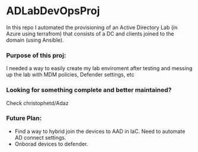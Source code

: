 # ADLabDevOpsProj

In this repo I automated the provisioning of an Active Directory Lab (in Azure using terrafrom) that consists of a DC and clients joined to the domain (using Ansible).


### Purpose of this proj:
I needed a way to easily create my lab enviroment after testing and messing up the lab with MDM policies, Defender settings, etc

### Looking for something complete and better maintained?
 Check christophetd/Adaz


### Future Plan:
- Find a way to hybrid join the devices to AAD in IaC. Need to automate AD connect settings.
- Onborad devices to defender.
